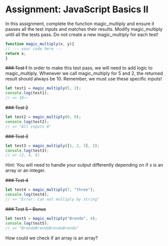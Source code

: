 # Assignment: JavaScript Basics II

In this assignment, complete the function magic_multiply and ensure it passes all the test inputs and matches their results. Modify magic_multiply until all the tests pass. Do not create a new magic_multiply for each test!

```javascript
function magic_multiply(x, y){
// --- your code here ---
return x;
}
```

~~### Test 1~~
In order to make this test pass, we will need to add logic to magic_multiply. Whenever we call magic_multiply for 5 and 2, the returned result should always be 10. Remember, we must use these specific inputs!

```javascript
let test1 = magic_multiply(5, 2);
console.log(test1);
// => 10~~
```

~~### Test 2~~

```javascript
let test2 = magic_multiply(0, 0);
console.log(test2);
// => "All inputs 0"
```

~~### Test 3~~

```javascript
let test3 = magic_multiply([1, 2, 3], 2);
console.log(test3);
// => [2, 4, 6]
```

Hint: You will need to handle your output differently depending on if x is an array or an integer.

~~### Test 4~~

```javascript
let test4 = magic_multiply(7, "three");
console.log(test4);
// => "Error: Can not multiply by string"
```

~~### Test 5 - Bonus~~

```javascript
let test5 = magic_multiply("Brendo", 4);
console.log(test5);
// => "BrendoBrendoBrendoBrendo"
```

How could we check if an array is an array?
